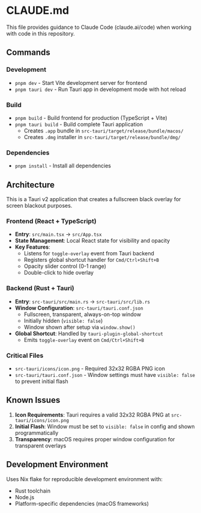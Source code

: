 # CLAUDE.md

This file provides guidance to Claude Code (claude.ai/code) when working with code in this repository.

## Commands

### Development
- `pnpm dev` - Start Vite development server for frontend
- `pnpm tauri dev` - Run Tauri app in development mode with hot reload

### Build
- `pnpm build` - Build frontend for production (TypeScript + Vite)
- `pnpm tauri build` - Build complete Tauri application
  - Creates `.app` bundle in `src-tauri/target/release/bundle/macos/`
  - Creates `.dmg` installer in `src-tauri/target/release/bundle/dmg/`

### Dependencies
- `pnpm install` - Install all dependencies

## Architecture

This is a Tauri v2 application that creates a fullscreen black overlay for screen blackout purposes.

### Frontend (React + TypeScript)
- **Entry**: `src/main.tsx` → `src/App.tsx`
- **State Management**: Local React state for visibility and opacity
- **Key Features**:
  - Listens for `toggle-overlay` event from Tauri backend
  - Registers global shortcut handler for `Cmd/Ctrl+Shift+B`
  - Opacity slider control (0-1 range)
  - Double-click to hide overlay

### Backend (Rust + Tauri)
- **Entry**: `src-tauri/src/main.rs` → `src-tauri/src/lib.rs`
- **Window Configuration**: `src-tauri/tauri.conf.json`
  - Fullscreen, transparent, always-on-top window
  - Initially hidden (`visible: false`)
  - Window shown after setup via `window.show()`
- **Global Shortcut**: Handled by `tauri-plugin-global-shortcut`
  - Emits `toggle-overlay` event on `Cmd/Ctrl+Shift+B`

### Critical Files
- `src-tauri/icons/icon.png` - Required 32x32 RGBA PNG icon
- `src-tauri/tauri.conf.json` - Window settings must have `visible: false` to prevent initial flash

## Known Issues

1. **Icon Requirements**: Tauri requires a valid 32x32 RGBA PNG at `src-tauri/icons/icon.png`
2. **Initial Flash**: Window must be set to `visible: false` in config and shown programmatically
3. **Transparency**: macOS requires proper window configuration for transparent overlays

## Development Environment

Uses Nix flake for reproducible development environment with:
- Rust toolchain
- Node.js
- Platform-specific dependencies (macOS frameworks)